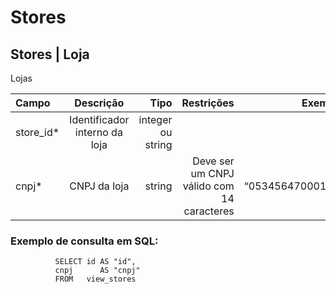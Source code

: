 # Stores

## Stores \| Loja

Lojas

| Campo | Descrição | Tipo | Restrições | Exemplo |
| :--- | :---: | ---: | ---: | ---: |
| store\_id\* | Identificador interno da loja | integer ou string |  | 1 |
| cnpj\* | CNPJ da loja | string | Deve ser um CNPJ válido com 14 caracteres | “05345647000122” |

### Exemplo de consulta em SQL:

```text
          SELECT id AS "id", 
          cnpj      AS "cnpj" 
          FROM   view_stores
```

